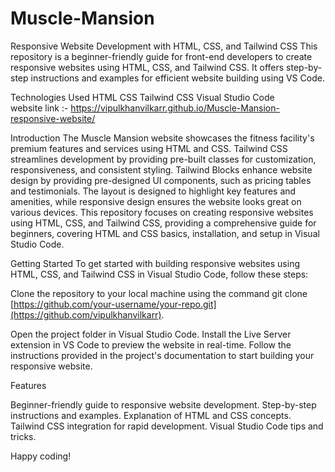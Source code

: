 # Muscle-Mansion

Responsive Website Development with HTML, CSS, and Tailwind CSS
This repository is a beginner-friendly guide for front-end developers to create responsive websites using HTML, CSS, and Tailwind CSS. It offers step-by-step instructions and examples for efficient website building using VS Code.

Technologies Used
HTML
CSS
Tailwind CSS
Visual Studio Code<br>
website link :- https://vipulkhanvilkarr.github.io/Muscle-Mansion-responsive-website/

Introduction
The Muscle Mansion website showcases the fitness facility's premium features and services using HTML and CSS. Tailwind CSS streamlines development by providing pre-built classes for customization, responsiveness, and consistent styling. Tailwind Blocks enhance website design by providing pre-designed UI components, such as pricing tables and testimonials. The layout is designed to highlight key features and amenities, while responsive design ensures the website looks great on various devices. This repository focuses on creating responsive websites using HTML, CSS, and Tailwind CSS, providing a comprehensive guide for beginners, covering HTML and CSS basics, installation, and setup in Visual Studio Code.

Getting Started
To get started with building responsive websites using HTML, CSS, and Tailwind CSS in Visual Studio Code, follow these steps:

Clone the repository to your local machine using the command git clone [https://github.com/your-username/your-repo.git](https://github.com/vipulkhanvilkarr).


Open the project folder in Visual Studio Code.
Install the Live Server extension in VS Code to preview the website in real-time.
Follow the instructions provided in the project's documentation to start building your responsive website.

Features

Beginner-friendly guide to responsive website development.
Step-by-step instructions and examples.
Explanation of HTML and CSS concepts.
Tailwind CSS integration for rapid development.
Visual Studio Code tips and tricks.

Happy coding!


